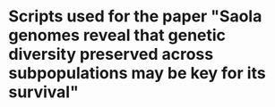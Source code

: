 # Scripts used for the paper "Saola genomes reveal that genetic diversity preserved across subpopulations may be key for its survival"

